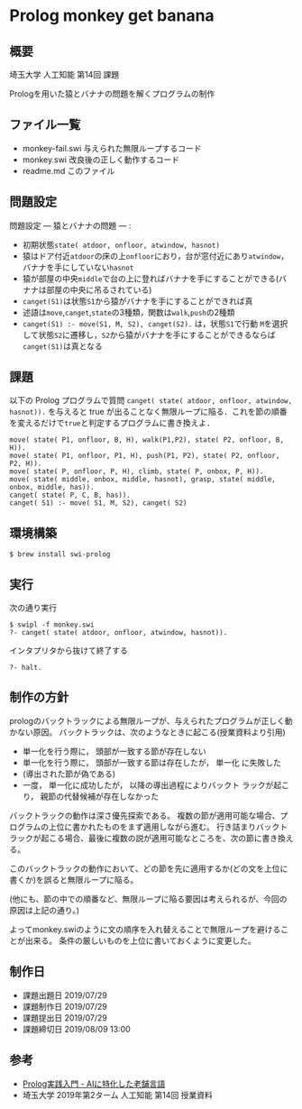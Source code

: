 # Prolog monkey get banana

## 概要

埼玉大学 人工知能 第14回 課題  

Prologを用いた猿とバナナの問題を解くプログラムの制作

## ファイル一覧

- monkey-fail.swi 与えられた無限ループするコード
- monkey.swi 改良後の正しく動作するコード
- readme.md このファイル

## 問題設定

問題設定 — 猿とバナナの問題 — :

- 初期状態`state( atdoor, onfloor, atwindow, hasnot)`
- 猿はドア付近`atdoor`の床の上`onfloor`におり，台が窓付近にあり`atwindow`，バナナを手にしていない`hasnot`
- 猿が部屋の中央`middle`で台の上に登ればバナナを手にすることができる(バナナは部屋の中央に吊るされている)
- `canget(S1)`は状態`S1`から猿がバナナを手にすることができれば真
- 述語は`move`,`canget`,`state`の3種類，関数は`walk`,`push`の2種類
- `canget(S1) :- move(S1, M, S2), canget(S2).` は，状態`S1`で行動 `M`を選択して状態`S2`に遷移し，`S2`から猿がバナナを手にすることができるならば`canget(S1)`は真となる

## 課題

以下の Prolog プログラムで質問 `canget( state( atdoor, onfloor, atwindow, hasnot)).` を与えると true が出ることなく無限ループに陥る．これを節の順番を変えるだけで`true`と判定するプログラムに書き換えよ．

```
move( state( P1, onfloor, B, H), walk(P1,P2), state( P2, onfloor, B, H)).
move( state( P1, onfloor, P1, H), push(P1, P2), state( P2, onfloor, P2, H)).
move( state( P, onfloor, P, H), climb, state( P, onbox, P, H)).
move( state( middle, onbox, middle, hasnot), grasp, state( middle, onbox, middle, has)).
canget( state( P, C, B, has)).
canget( S1) :- move( S1, M, S2), canget( S2)
```

## 環境構築

```
$ brew install swi-prolog
```

## 実行

次の通り実行
```
$ swipl -f monkey.swi
?- canget( state( atdoor, onfloor, atwindow, hasnot)).
```

インタプリタから抜けて終了する
```
?- halt.
```


## 制作の方針

prologのバックトラックによる無限ループが、与えられたプログラムが正しく動かない原因。
バックトラックは、次のようなときに起こる(授業資料より引用)

- 単一化を行う際に， 頭部が一致する節が存在しない
- 単一化を行う際に， 頭部が一致する節は存在したが， 単一化
に失敗した
- (導出された節が偽である)
- 一度， 単一化に成功したが， 以降の導出過程によりバックト ラックが起こり， 親節の代替候補が存在しなかった

バックトラックの動作は深さ優先探索である。
複数の節が適用可能な場合、プログラムの上位に書かれたものをまず適用しながら進む。
行き詰まりバックトラックが起こる場合、最後に複数の説が適用可能なところを、次の節に書き換える。  

このバックトラックの動作において、どの節を先に適用するか(どの文を上位に書くか)を誤ると無限ループに陥る。

(他にも、節の中での順番など、無限ループに陥る要因は考えられるが、今回の原因は上記の通り。)

よってmonkey.swiのように文の順序を入れ替えることで無限ループを避けることが出来る。
条件の厳しいものを上位に書いておくように変更した。

## 制作日

- 課題出題日 2019/07/29
- 課題制作日 2019/07/29
- 課題提出日 2019/07/29
- 課題締切日 2019/08/09 13:00

## 参考

- [Prolog実践入門 - AIに特化した老舗言語](https://qiita.com/ShunIchikawa/items/6449f492dc38a7201162)
- 埼玉大学 2019年第2ターム 人工知能 第14回 授業資料
